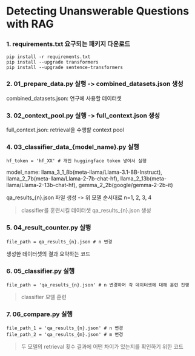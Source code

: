 # Detecting Unanswerable Questions with RAG

### 1. requirements.txt 요구되는 패키지 다운로드

```
pip install -r requirements.txt
pip install --upgrade transformers
pip install --upgrade sentence-transformers
```



### 2. 01_prepare_data.py 실행 -> combined_datasets.json 생성

combined_datasets.json: 연구에 사용할 데이터셋



### 3. 02_context_pool.py 실행 -> full_context.json 생성

full_context.json: retrieval을 수행할 context pool



### 4. 03_classifier_data_{model_name}.py 실행

```
hf_token = 'hf_XX' # 개인 huggingface token 넣어서 실행
```

model_name: llama_3_1_8b(meta-llama/Llama-3.1-8B-Instruct), llama_2_7b(meta-llama/Llama-2-7b-chat-hf), llama_2_13b(meta-llama/Llama-2-13b-chat-hf), gemma_2_2b(google/gemma-2-2b-it)

qa_results_{n}.json 파일 생성 -> 위 모델 순서대로 n=1, 2, 3, 4

> classifier를 훈련시킬 데이터셋 qa_results_{n}.json 생성



### 5. 04_result_counter.py 실행

```
file_path = qa_results_{n}.json # n 변경
```

생성한 데이터셋의 결과 요약하는 코드



### 6. 05_classifier.py 실행

```
file_path = 'qa_results_{n}.json' # n 변경하며 각 데이터셋에 대해 훈련 진행
```

> classifier 모델 훈련



### 7. 06_compare.py 실행

```
file_path_1 = 'qa_results_{n}.json' # n 변경
file_path_2 = 'qa_results_{m}.json' # m 변경
```

> 두 모델의 retrieval 횟수 결과에 어떤 차이가 있는지를 확인하기 위한 코드